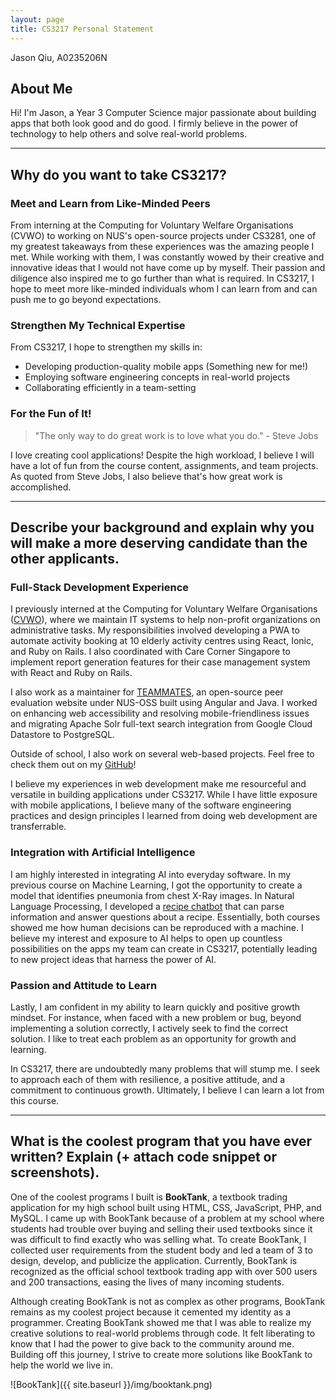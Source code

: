 ```yaml
---
layout: page
title: CS3217 Personal Statement
---
```


Jason Qiu, A0235206N

## About Me

Hi! I'm Jason, a Year 3 Computer Science major passionate about building apps that both look good and do good. I firmly believe in the power of technology to help others and solve real-world problems.

---

## Why do you want to take CS3217?

### Meet and Learn from Like-Minded Peers

From interning at the Computing for Voluntary Welfare Organisations (CVWO) to working on NUS's open-source projects under CS3281, one of my greatest takeaways from these experiences was the amazing people I met.
While working with them, I was constantly wowed by their creative and innovative ideas that I would not have come up by myself.
Their passion and diligence also inspired me to go further than what is required.
In CS3217, I hope to meet more like-minded individuals whom I can learn from and can push me to go beyond expectations.

### Strengthen My Technical Expertise

From CS3217, I hope to strengthen my skills in:

- Developing production-quality mobile apps (Something new for me!)
- Employing software engineering concepts in real-world projects
- Collaborating efficiently in a team-setting

### For the Fun of It!

> "The only way to do great work is to love what you do." - Steve Jobs

I love creating cool applications!
Despite the high workload, I believe I will have a lot of fun from the course content, assignments, and team projects.
As quoted from Steve Jobs, I also believe that's how great work is accomplished.

---

## Describe your background and explain why you will make a more deserving candidate than the other applicants.

### Full-Stack Development Experience

I previously interned at the Computing for Voluntary Welfare Organisations ([CVWO](https://www.comp.nus.edu.sg/~vwo/projects/2022-lbsa.html)), where we maintain IT systems to help non-profit organizations on administrative tasks.
My responsibilities involved developing a PWA to automate activity booking at 10 elderly activity centres using React, Ionic, and Ruby on Rails.
I also coordinated with Care Corner Singapore to implement report generation features for their case management system with React and Ruby on Rails.

I also work as a maintainer for [TEAMMATES](https://github.com/TEAMMATES/teammates), an open-source peer evaluation website under NUS-OSS built using Angular and Java.
I worked on enhancing web accessibility and resolving mobile-friendliness issues and migrating Apache Solr full-text search integration from Google Cloud Datastore to PostgreSQL.

Outside of school, I also work on several web-based projects. Feel free to check them out on my [GitHub](https://github.com/jasonqiu212)!

I believe my experiences in web development make me resourceful and versatile in building applications under CS3217.
While I have little exposure with mobile applications, I believe many of the software engineering practices and design principles I learned from doing web development are transferrable.

### Integration with Artificial Intelligence

I am highly interested in integrating AI into everyday software.
In my previous course on Machine Learning, I got the opportunity to create a model that identifies pneumonia from chest X-Ray images.
In Natural Language Processing, I developed a [recipe chatbot](https://github.com/jasonqiu212/cookbook) that can parse information and answer questions about a recipe.
Essentially, both courses showed me how human decisions can be reproduced with a machine.
I believe my interest and exposure to AI helps to open up countless possibilities on the apps my team can create in CS3217, potentially leading to new project ideas that harness the power of AI.

### Passion and Attitude to Learn

Lastly, I am confident in my ability to learn quickly and positive growth mindset.
For instance, when faced with a new problem or bug, beyond implementing a solution correctly, I actively seek to find the correct solution.
I like to treat each problem as an opportunity for growth and learning.

In CS3217, there are undoubtedly many problems that will stump me.
I seek to approach each of them with resilience, a positive attitude, and a commitment to continuous growth.
Ultimately, I believe I can learn a lot from this course.

---

## What is the coolest program that you have ever written? Explain (+ attach code snippet or screenshots).

One of the coolest programs I built is **BookTank**, a textbook trading application for my high school built using HTML, CSS, JavaScript, PHP, and MySQL.
I came up with BookTank because of a problem at my school where students had trouble over buying and selling their used textbooks since it was difficult to find exactly who was selling what.
To create BookTank, I collected user requirements from the student body and led a team of 3 to design, develop, and publicize the application.
Currently, BookTank is recognized as the official school textbook trading app with over 500 users and 200 transactions, easing the lives of many incoming students.

Although creating BookTank is not as complex as other programs, BookTank remains as my coolest project because it cemented my identity as a programmer.
Creating BookTank showed me that I was able to realize my creative solutions to real-world problems through code.
It felt liberating to know that I had the power to give back to the community around me.
Building off this journey, I strive to create more solutions like BookTank to help the world we live in.

![BookTank]({{ site.baseurl }}/img/booktank.png)

